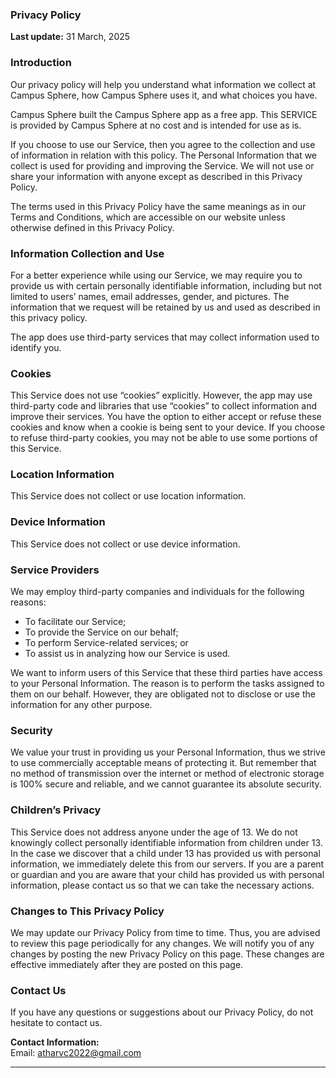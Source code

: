 ### Privacy Policy  
**Last update:** 31 March, 2025  

### Introduction  
Our privacy policy will help you understand what information we collect at Campus Sphere, how Campus Sphere uses it, and what choices you have.  

Campus Sphere built the Campus Sphere app as a free app. This SERVICE is provided by Campus Sphere at no cost and is intended for use as is.  

If you choose to use our Service, then you agree to the collection and use of information in relation with this policy. The Personal Information that we collect is used for providing and improving the Service. We will not use or share your information with anyone except as described in this Privacy Policy.  

The terms used in this Privacy Policy have the same meanings as in our Terms and Conditions, which are accessible on our website unless otherwise defined in this Privacy Policy.  

### Information Collection and Use  
For a better experience while using our Service, we may require you to provide us with certain personally identifiable information, including but not limited to users’ names, email addresses, gender, and pictures. The information that we request will be retained by us and used as described in this privacy policy.  

The app does use third-party services that may collect information used to identify you.  

### Cookies  
This Service does not use “cookies” explicitly. However, the app may use third-party code and libraries that use “cookies” to collect information and improve their services. You have the option to either accept or refuse these cookies and know when a cookie is being sent to your device. If you choose to refuse third-party cookies, you may not be able to use some portions of this Service.  

### Location Information  
This Service does not collect or use location information.  

### Device Information  
This Service does not collect or use device information.  

### Service Providers  
We may employ third-party companies and individuals for the following reasons:  
- To facilitate our Service;  
- To provide the Service on our behalf;  
- To perform Service-related services; or  
- To assist us in analyzing how our Service is used.  

We want to inform users of this Service that these third parties have access to your Personal Information. The reason is to perform the tasks assigned to them on our behalf. However, they are obligated not to disclose or use the information for any other purpose.  

### Security  
We value your trust in providing us your Personal Information, thus we strive to use commercially acceptable means of protecting it. But remember that no method of transmission over the internet or method of electronic storage is 100% secure and reliable, and we cannot guarantee its absolute security.  

### Children’s Privacy  
This Service does not address anyone under the age of 13. We do not knowingly collect personally identifiable information from children under 13. In the case we discover that a child under 13 has provided us with personal information, we immediately delete this from our servers. If you are a parent or guardian and you are aware that your child has provided us with personal information, please contact us so that we can take the necessary actions.  

### Changes to This Privacy Policy  
We may update our Privacy Policy from time to time. Thus, you are advised to review this page periodically for any changes. We will notify you of any changes by posting the new Privacy Policy on this page. These changes are effective immediately after they are posted on this page.  

### Contact Us  
If you have any questions or suggestions about our Privacy Policy, do not hesitate to contact us.  

**Contact Information:**  
Email: atharvc2022@gmail.com  

---
